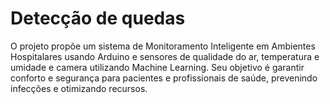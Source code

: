 # Detecção de quedas
 O projeto propõe um sistema de Monitoramento Inteligente em Ambientes Hospitalares usando Arduino e sensores de qualidade do ar, temperatura e umidade e camera utilizando Machine Learning. Seu objetivo é garantir conforto e segurança para pacientes e profissionais de saúde, prevenindo infecções e otimizando recursos.
